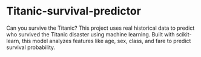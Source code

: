 # Titanic-survival-predictor
Can you survive the Titanic? This project uses real historical data to predict who survived the Titanic disaster using machine learning. Built with scikit-learn, this model analyzes features like age, sex, class, and fare to predict survival probability.
